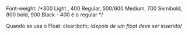Font-weight: 
    /*300 Light , 400 Regular, 500/600 Medium, 700 Semibold, 800 bold, 900 Black - 400 é o regular */

Quando se usa o Float:
clear:both; /*depois de um float deve ser inserido*/
